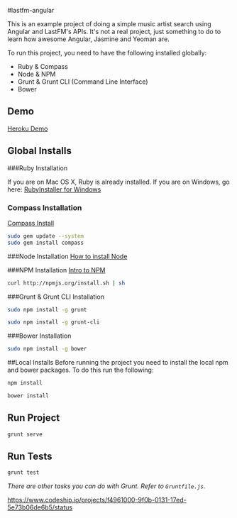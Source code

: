 #lastfm-angular

This is an example project of doing a simple music artist search using Angular and
LastFM's APIs. It's not a real project, just something to do to learn
how awesome Angular, Jasmine and Yeoman are.

To run this project, you need to have the following installed globally:

* Ruby & Compass
* Node & NPM
* Grunt & Grunt CLI (Command Line Interface)
* Bower

## Demo
[Heroku Demo](http://lastfm-angular.herokuapp.com/)

## Global Installs

###Ruby Installation

If you are on Mac OS X, Ruby is already installed. If you are on Windows, go here:
[RubyInstaller for Windows](http://rubyinstaller.org/)

### Compass Installation
[Compass Install](http://compass-style.org/install/)
```bash
sudo gem update --system
sudo gem install compass
```
###Node Installation
[How to install Node](http://howtonode.org/how-to-install-nodejs)

###NPM Installation
[Intro to NPM](http://howtonode.org/introduction-to-npm)
```bash
curl http://npmjs.org/install.sh | sh
```
###Grunt & Grunt CLI Installation
```bash
sudo npm install -g grunt
```
```bash
sudo npm install -g grunt-cli
```

###Bower Installation
```bash
sudo npm install -g bower
```

##Local Installs
Before running the project you need to install the local npm and bower packages.
To do this run the following:
```bash
npm install
```
```bash
bower install
```

## Run Project
```bash
grunt serve
```

## Run Tests
```bash
grunt test
```

*There are other tasks you can do with Grunt. Refer to `Gruntfile.js`.*

https://www.codeship.io/projects/f4961000-9f0b-0131-17ed-5e73b06de6b5/status
